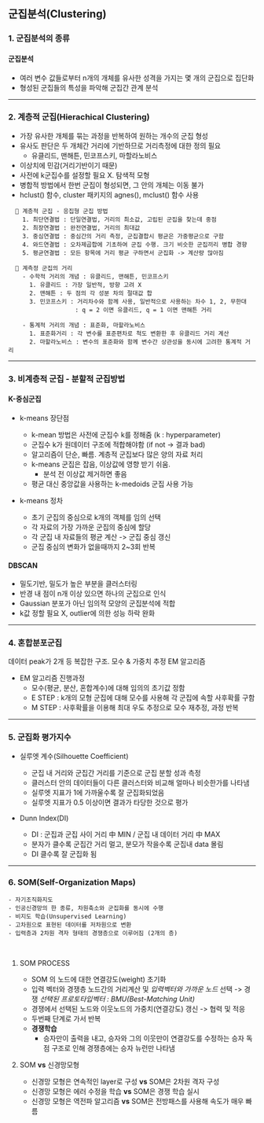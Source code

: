 ## 군집분석(Clustering)
### 1. 군집분석의 종류
#### 군집분석

- 여러 변수 값들로부터 n개의 개체를 유사한 성격을 가지는 몇 개의 군집으로 집단화
- 형성된 군집들의 특성을 파악해 군집간 관계 분석


---

### 2. 계층적 군집(Hierachical Clustering)

- 가장 유사한 개체를 묶는 과정을 반복하여 원하는 개수의 군집 형성
- 유사도 판단은 두 개체간 거리에 기반하므로 거리측정에 대한 정의 필요
  - 유클리드, 맨해튼, 민코프스키, 마할라노비스
- 이상치에 민감(거리기반이기 때문)
- 사전에 k군집수를 설정할 필요 X. 탐색적 모형
- 병합적 방법에서 한번 군집이 형성되면, 그 안의 개체는 이동 불가
- hclust() 함수, cluster 패키지의 agnes(), mclust() 함수 사용


```
  💌 계층적 군집 - 응집형 군집 방법
    1. 최단연결법 : 단일연결법, 거리의 최소값, 고립된 군집을 찾는데 중점
    2. 최장연결법 : 완전연결법, 거리의 최대값
    3. 중심연결법 : 중심간의 거리 측정, 군집결합시 평균은 가중평균으로 구함
    4. 와드연결법 : 오차제곱합에 기초하여 군집 수행. 크기 비슷한 군집끼리 병합 경향
    5. 평균연결법 : 모든 항목에 거리 평균 구하면서 군집화 -> 계산량 많아짐
```


```
  💠 계측정 군집의 거리
    - 수학적 거리의 개념 : 유클리드, 맨해튼, 민코프스키
      1. 유클리드 : 가장 일반적, 방향 고려 X
      2. 맨해튼 : 두 점의 각 성분 차의 절대값 합
      3. 민코프스키 : 거리차수와 함께 사용, 일반적으로 사용하는 차수 1, 2, 무한대
                   : q = 2 이면 유클리드, q = 1 이면 맨해튼 거리

    - 통계적 거리의 개념 : 표준화, 마할라노비스
      1. 표준화거리 : 각 변수를 표준편차로 척도 변환한 후 유클리드 거리 계산
      2. 마할라노비스 : 변수의 표준화와 함께 변수간 상관성을 동시에 고려한 통계적 거리
```


---

### 3. 비계층적 군집 - 분할적 군집방법

#### K-중심군집

- k-means 장단점
  - k-mean 방법은 사전에 군집수 k를 정해줌 (k : hyperparameter)
  - 군집수 k가 원데이터 구조에 적합해야함 (if not -> 결과 bad)
  - 알고리즘이 단순, 빠름. 계층적 군집보다 많은 양의 자료 처리
  - k-means 군집은 잡음, 이상값에 영향 받기 쉬움.
    - 분석 전 이상값 제거하면 좋음
  - 평균 대신 중앙값을 사용하는 k-medoids 군집 사용 가능


- k-means 정차
  - 초기 군집의 중심으로 k개의 객체를 임의 선택
  - 각 자료의 가장 가까운 군집의 중심에 할당
  - 각 군집 내 자료들의 평균 계산 -> 군집 중심 갱신
  - 군집 중심의 변화가 없을때까지 2~3회 반복


#### DBSCAN

  - 밀도기반, 밀도가 높은 부분을 클러스터링
  - 반경 내 점이 n개 이상 있으면 하나의 군집으로 인식
  - Gaussian 분포가 아닌 임의적 모양의 군집분석에 적합
  - k값 정할 필요 X, outlier에 의한 성능 하락 완화


---

### 4. 혼합분포군집

데이터 peak가 2개 등 복잡한 구조. 모수 & 가중치 추정 EM 알고리즘

- EM 알고리즘 진행과정
  - 모수(평균, 분산, 혼합계수)에 대해 임의의 초기값 정함
  - E STEP : k개의 모형 군집에 대해 모수를 사용해 각 군집에 속할 사후확률 구함
  - M STEP : 사후확률을 이용해 최대 우도 추정으로 모수 재추정, 과정 반복
 

---

### 5. 군집화 평가지수

  - 실루엣 계수(Silhouette Coefficient)
    - 군집 내 거리와 군집간 거리를 기준으로 군집 분할 성과 측정
    - 클러스터 안의 데이터들이 다른 클러스터와 비교해 얼마나 비슷한가를 나타냄
    - 실루엣 지표가 1에 가까울수록 잘 군집화되었음
    - 실루엣 지표가 0.5 이상이면 결과가 타당한 것으로 평가

  - Dunn Index(DI)
    - DI : 군집과 군집 사이 거리 中 MIN / 군집 내 데이터 거리 中 MAX
    - 분자가 클수록 군집간 거리 멀고, 분모가 작을수록 군집내 data 몰림
    - DI 클수록 잘 군집화 됨
   

---

### 6. SOM(Self-Organization Maps)

    - 자기조직화지도
    - 인공신경망의 한 종류, 차원축소와 군집화를 동시에 수행
    - 비지도 학습(Unsupervised Learning)
    - 고차원으로 표현된 데이터를 저차원으로 변환
    - 입력층과 2차원 격자 형태의 경쟁층으로 이루어짐 (2개의 층)

<br>

1. SOM PROCESS
    - SOM 의 노드에 대한 연결강도(weight) 초기화
    - 입력 벡터와 경쟁층 노드간의 거리계산 및 *입력벡터와 가까운 노드* 선택 -> 경쟁
                                    *선택된 프로토타입벡터 : BMU(Best-Matching Unit)*
    - 경쟁에서 선택된 노드와 이웃노드의 가중치(연결강도) 갱신 -> 협력 및 적응
    - 두번째 단계로 가서 반복
    - **경쟁학습**
      - 승자만이 출력을 내고, 승자와 그의 이웃만이 연결강도를 수정하는 승자 독점 구조로 인해 경쟁층에는 승자 뉴런만 나타냄


1. SOM **vs** 신경망모형
   - 신경망 모형은 연속적인 layer로 구성 **vs** SOM은 2차원 격자 구성
   - 신경망 모형은 에러 수정을 학습 **vs** SOM은 경쟁 학습 실시
   - 신경망 모형은 역전파 알고리즘 **vs** SOM은 전방패스를 사용해 속도가 매우 빠름
  
   
